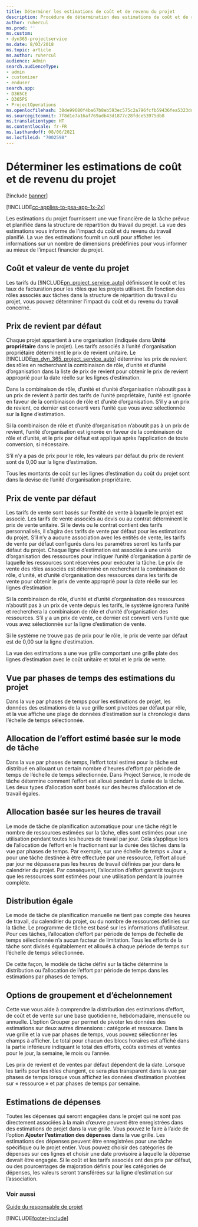 ```yaml
---
title: Déterminer les estimations de coût et de revenu du projet
description: Procédure de détermination des estimations de coût et de revenu du projet dans Project Service
author: ruhercul
ms.prod: ''
ms.custom:
- dyn365-projectservice
ms.date: 8/03/2018
ms.topic: article
ms.author: ruhercul
audience: Admin
search.audienceType:
- admin
- customizer
- enduser
search.app:
- D365CE
- D365PS
- ProjectOperations
ms.openlocfilehash: 38de99680f4ba67b8eb593ec575c2a796fcfb59436fea5323dd1d86d7cf3d797
ms.sourcegitcommit: 7f8d1e7a16af769adb43d1877c28fdce53975db8
ms.translationtype: HT
ms.contentlocale: fr-FR
ms.lasthandoff: 08/06/2021
ms.locfileid: "7002598"
---
```

# <a name="determine-project-cost-and-revenue-estimates"></a>Déterminer les estimations de coût et de revenu du projet 

[!include [banner](../includes/psa-now-project-operations.md)]

[!INCLUDE[cc-applies-to-psa-app-1x-2x](../includes/cc-applies-to-psa-app-1x-2x.md)]

Les estimations du projet fournissent une vue financière de la tâche prévue et planifiée dans la structure de répartition du travail du projet. La vue des estimations vous informe de l'impact du coût et du revenu du travail planifié. La vue des estimations fournit un outil pour afficher les informations sur un nombre de dimensions prédéfinies pour vous informer au mieux de l’impact financier du projet.  
  
## <a name="cost-and-sales-value-of-the-project"></a>Coût et valeur de vente du projet  
Les tarifs du [!INCLUDE[pn_project_service_auto](../includes/pn-project-service-auto.md)] définissent le coût et les taux de facturation pour les rôles que les projets utilisent. En fonction des rôles associés aux tâches dans la structure de répartition du travail du projet, vous pouvez déterminer l’impact du coût et du revenu du travail concerné.  
  
## <a name="cost-price-defaulting"></a>Prix de revient par défaut  
Chaque projet appartient à une organisation (indiquée dans **Unité propriétaire** dans le projet). Les tarifs associés à l’unité d’organisation propriétaire déterminent le prix de revient unitaire. Le [!INCLUDE[pn_dyn_365_project_service_auto](../includes/pn-dyn-365-project-service-auto.md)] détermine les prix de revient des rôles en recherchant la combinaison de rôle, d’unité et d’unité d’organisation dans la liste de prix de revient pour obtenir le prix de revient approprié pour la date réelle sur les lignes d’estimation.  
  
Dans la combinaison de rôle, d’unité et d’unité d’organisation n’aboutit pas à un prix de revient à partir des tarifs de l’unité propriétaire, l’unité est ignorée en faveur de la combinaison de rôle et d’unité d’organisation. S’il y a un prix de revient, ce dernier est converti vers l’unité que vous avez sélectionnée sur la ligne d’estimation.  
  
Si la combinaison de rôle et d’unité d’organisation n’aboutit pas à un prix de revient, l’unité d’organisation est ignorée en faveur de la combinaison de rôle et d’unité, et le prix par défaut est appliqué après l’application de toute conversion, si nécessaire.  
  
 S’il n’y a pas de prix pour le rôle, les valeurs par défaut du prix de revient sont de 0,00 sur la ligne d’estimation.  
  
 Tous les montants de coût sur les lignes d’estimation du coût du projet sont dans la devise de l’unité d’organisation propriétaire.  
  
## <a name="sales-price-defaulting"></a>Prix de vente par défaut  
Les tarifs de vente sont basés sur l’entité de vente à laquelle le projet est associé. Les tarifs de vente associés au devis ou au contrat déterminent le prix de vente unitaire. Si le devis ou le contrat contient des tarifs personnalisés, il s’agira des tarifs de vente par défaut pour les estimations du projet. S’il n’y a aucune association avec les entités de vente, les tarifs de vente par défaut configurés dans les paramètres seront les tarifs par défaut du projet. Chaque ligne d’estimation est associée à une unité d’organisation des ressources pour indiquer l’unité d’organisation à partir de laquelle les ressources sont réservées pour exécuter la tâche. Le prix de vente des rôles associés est déterminé en recherchant la combinaison de rôle, d’unité, et d’unité d’organisation des ressources dans les tarifs de vente pour obtenir le prix de vente approprié pour la date réelle sur les lignes d’estimation.  
  
Si la combinaison de rôle, d’unité et d’unité d’organisation des ressources n’aboutit pas à un prix de vente depuis les tarifs, le système ignorera l’unité et recherchera la combinaison de rôle et d’unité d’organisation des ressources. S’il y a un prix de vente, ce dernier est converti vers l’unité que vous avez sélectionnée sur la ligne d’estimation de vente.  
  
Si le système ne trouve pas de prix pour le rôle, le prix de vente par défaut est de 0,00 sur la ligne d’estimation.  
  
La vue des estimations a une vue grille comportant une grille plate des lignes d’estimation avec le coût unitaire et total et le prix de vente.  
  
## <a name="time-phased-view-of-project-estimates"></a>Vue par phases de temps des estimations du projet  
Dans la vue par phases de temps pour les estimations de projet, les données des estimations de la vue grille sont pivotées par défaut par rôle, et la vue affiche une plage de données d’estimation sur la chronologie dans l’échelle de temps sélectionnée.  
  
## <a name="effort-estimate-allocation-based-on-task-mode"></a>Allocation de l’effort estimé basée sur le mode de tâche  
Dans la vue par phases de temps, l’effort total estimé pour la tâche est distribué en allouant un certain nombre d’heures d’effort par période de temps de l’échelle de temps sélectionnée. Dans Project Service, le mode de tâche détermine comment l’effort est alloué pendant la durée de la tâche. Les deux types d’allocation sont basés sur des heures d’allocation et de travail égales. 
  
## <a name="work-hours-based-allocation"></a>Allocation basée sur les heures de travail  
Le mode de tâche de planification automatique pour une tâche régit le nombre de ressources estimées sur la tâche, elles sont estimées pour une utilisation pendant toutes les heures de travail par jour. Cela s’applique lors de l’allocation de l’effort en le fractionnant sur la durée des tâches dans la vue par phases de temps. Par exemple, sur une échelle de temps « Jour », pour une tâche destinée à être effectuée par une ressource, l’effort alloué par jour ne dépassera pas les heures de travail définies par jour dans le calendrier du projet. Par conséquent, l’allocation d’effort garantit toujours que les ressources sont estimées pour une utilisation pendant la journée complète.  
  
## <a name="even-distribution"></a>Distribution égale  
Le mode de tâche de planification manuelle ne tient pas compte des heures de travail, du calendrier du projet, ou du nombre de ressources définies sur la tâche. Le programme de tâche est basé sur les informations d’utilisateur. Pour ces tâches, l’allocation d’effort par période de temps de l’échelle de temps sélectionnée n’a aucun facteur de limitation. Tous les efforts de la tâche sont divisés équitablement et alloués à chaque période de temps sur l’échelle de temps sélectionnée.  
  
De cette façon, le modèle de tâche défini sur la tâche détermine la distribution ou l’allocation de l’effort par période de temps dans les estimations par phases de temps.  
  
## <a name="grouping-and-time-phasing-options"></a>Options de groupement et d’échelonnement  
Cette vue vous aide à comprendre la distribution des estimations d’effort, de coût et de vente sur une base quotidienne, hebdomadaire, mensuelle ou annuelle. L’option Grouper par permet de pivoter les données des estimations sur deux autres dimensions : catégorie et ressource. Dans la vue grille et la vue par phases de temps, vous pouvez sélectionner les champs à afficher. Le total pour chacun des blocs horaires est affiché dans la partie inférieure indiquant le total des efforts, coûts estimés et ventes pour le jour, la semaine, le mois ou l’année.  
  
Les prix de revient et de ventes par défaut dépendent de la date. Lorsque les tarifs pour les rôles changent, ce sera plus transparent dans la vue par phases de temps lorsque vous affichez les données d’estimation pivotées sur « ressource » et par phases de temps par semaine.  
  
## <a name="expense-estimates"></a>Estimations de dépenses  
Toutes les dépenses qui seront engagées dans le projet qui ne sont pas directement associées à la main d’œuvre peuvent être enregistrées dans des estimations de projet dans la vue grille. Vous pouvez le faire à l’aide de l’option **Ajouter l’estimation des dépenses** dans la vue grille. Les estimations des dépenses peuvent être enregistrées pour une tâche spécifique ou le projet entier. Vous pouvez choisir des catégories de dépenses sur ces lignes et choisir une date provisoire à laquelle la dépense devrait être engagée. Si le coût et les tarifs associés ont des prix par défaut, ou des pourcentages de majoration définis pour les catégories de dépenses, les valeurs seront transférées sur la ligne d’estimation sur l’association.  
  
### <a name="see-also"></a>Voir aussi  
 [Guide du responsable de projet](../psa/project-manager-guide.md)


[!INCLUDE[footer-include](../includes/footer-banner.md)]